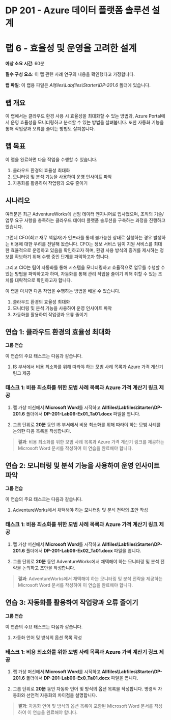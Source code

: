 ﻿---
lab:
    title: '효율성 및 운영을 고려한 설계'
    module: '모듈 6: 효율성 및 운영을 위한 디자인'
---

# DP 201 - Azure 데이터 플랫폼 솔루션 설계
# 랩 6 - 효율성 및 운영을 고려한 설계

**예상 소요 시간**: 60분

**필수 구성 요소**: 이 랩 관련 사례 연구의 내용을 확인했다고 가정합니다.

**랩 파일**: 이 랩용 파일은 _Allfiles\Labfiles\Starter\DP-201.6_ 폴더에 있습니다.

## 랩 개요

이 랩에서는 클라우드 환경 사용 시 효율성을 최대화할 수 있는 방법과, Azure Portal에서 운영 효율성을 모니터링하고 분석할 수 있는 방법을 살펴봅니다. 또한 자동화 기능을 통해 작업량과 오류를 줄이는 방법도 살펴봅니다.

## 랩 목표
  
이 랩을 완료하면 다음 작업을 수행할 수 있습니다.

1. 클라우드 환경의 효율성 최대화
1. 모니터링 및 분석 기능을 사용하여 운영 인사이트 파악
1. 자동화를 활용하여 작업량과 오류 줄이기

## 시나리오
  
여러분은 최근 AdventureWorks에 선임 데이터 엔지니어로 입사했으며, 조직의 기술/업무 요구 사항을 충족하는 클라우드 데이터 플랫폼 솔루션을 구축하는 과정을 진행하고 있습니다.

그런데 CFO(최고 재무 책임자)가 인프라를 통제 불가능한 상태로 실행하는 경우 발생하는 비용에 대한 우려를 전달해 왔습니다. CFO는 정보 서비스 팀이 지원 서비스를 최대한 효율적으로 운영하고 있음을 확인하고자 하며, 환경 사용 방식의 증거를 제시하는 정보를 확보하기 위해 수행 중인 단계를 파악하고자 합니다.

그리고 CIO는 팀이 자동화를 통해 시스템을 모니터링하고 효율적으로 업무를 수행할 수 있는 방법을 파악하고자 하며, 자동화를 통해 관리 작업을 줄이기 위해 취할 수 있는 조치를 대략적으로 확인하고자 합니다.

이 랩을 마치면 다음 작업을 수행하는 방법을 배울 수 있습니다.

1. 클라우드 환경의 효율성 최대화
1. 모니터링 및 분석 기능을 사용하여 운영 인사이트 파악
1. 자동화를 활용하여 작업량과 오류 줄이기

## 연습 1: 클라우드 환경의 효율성 최대화

**그룹 연습**
  
이 연습의 주요 태스크는 다음과 같습니다.

1. IS 부서에서 비용 최소화를 위해 따라야 하는 모범 사례 목록과 Azure 가격 계산기 링크 제공

### 태스크 1: 비용 최소화를 위한 모범 사례 목록과 Azure 가격 계산기 링크 제공

1. 랩 가상 머신에서 **Microsoft Word**를 시작하고 **Allfiles\Labfiles\Starter\DP-201.6** 폴더에서 **DP-201-Lab06-Ex01_Ta01.docx** 파일을 엽니다.

1. 그룹 단위로 **20분** 동안 IS 부서에서 비용 최소화를 위해 따라야 하는 모범 사례를 논의한 다음 목록을 작성합니다.

> **결과**: 비용 최소화를 위한 모범 사례 목록과 Azure 가격 계산기 링크를 제공하는 Microsoft Word 문서를 작성하여 이 연습을 완료해야 합니다.

## 연습 2: 모니터링 및 분석 기능을 사용하여 운영 인사이트 파악

**그룹 연습**
  
이 연습의 주요 태스크는 다음과 같습니다.

1. AdventureWorks에서 채택해야 하는 모니터링 및 분석 전략의 초안 작성

### 태스크 1: 비용 최소화를 위한 모범 사례 목록과 Azure 가격 계산기 링크 제공

1. 랩 가상 머신에서 **Microsoft Word**를 시작하고 **Allfiles\Labfiles\Starter\DP-201.6** 폴더에서 **DP-201-Lab06-Ex02_Ta01.docx** 파일을 엽니다.

1. 그룹 단위로 **20분** 동안 AdventureWorks에서 채택해야 하는 모니터링 및 분석 전략을 논의하고 초안을 작성합니다.

> **결과**: AdventureWorks에서 채택해야 하는 모니터링 및 분석 전략을 제공하는 Microsoft Word 문서를 작성하여 이 연습을 완료해야 합니다.

## 연습 3: 자동화를 활용하여 작업량과 오류 줄이기

**그룹 연습**
  
이 연습의 주요 태스크는 다음과 같습니다.

1. 자동화 언어 및 방식의 옵션 목록 작성

### 태스크 1: 비용 최소화를 위한 모범 사례 목록과 Azure 가격 계산기 링크 제공

1. 랩 가상 머신에서 **Microsoft Word**를 시작하고 **Allfiles\Labfiles\Starter\DP-201.6** 폴더에서 **DP-201-Lab06-Ex0_Ta01.docx** 파일을 엽니다.

1. 그룹 단위로 **20분** 동안 자동화 언어 및 방식의 옵션 목록을 작성합니다. 명령적 자동화와 선언적 자동화의 차이점을 설명합니다.

> **결과**: 자동화 언어 및 방식의 옵션 목록이 포함된 Microsoft Word 문서를 작성하여 이 연습을 완료해야 합니다.